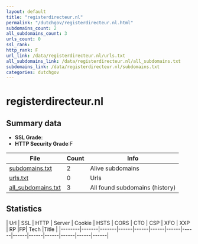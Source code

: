 ```yaml
---
layout: default
title: "registerdirecteur.nl"
permalink: "/dutchgov/registerdirecteur.nl.html"
subdomains_count: 2
all_subdomains_count: 3
urls_count: 0
ssl_rank: 
http_rank: F
url_link: /data/registerdirecteur.nl/urls.txt
all_subdomains_link: /data/registerdirecteur.nl/all_subdomains.txt
subdomains_link: /data/registerdirecteur.nl/subdomains.txt
categories: dutchgov
---
```



# registerdirecteur.nl
## Summary data


 - **SSL Grade**:
 - **HTTP Security Grade**:F


| File       | Count | Info |
|------------|-------|------|
|[subdomains.txt](/data/registerdirecteur.nl/subdomains.txt)|2|Alive subdomains|
|[urls.txt](/data/registerdirecteur.nl/urls.txt)|0|Urls|
|[all_subdomains.txt](/data/registerdirecteur.nl/all_subdomains.txt)|3|All found subdomains (history)|


## Statistics


| Url | SSL | HTTP | Server | Cookie | HSTS | CORS | CTO | CSP | XFO | XXP | RP |FP| Tech |Title |
|--------|-------|-------|------|------|------|------|------|------|------|------|------|------|------|